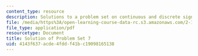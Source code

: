 ```yaml
---
content_type: resource
description: Solutions to a problem set on continuous and discrete signal processing.
file: /media/https%3A/open-learning-course-data-rc.s3.amazonaws.com/2-161-signal-processing-continuous-and-discrete-fall-2008/4143f637acde4fddf41bc19098165138_ps7soln.pdf
file_type: application/pdf
resourcetype: Document
title: Solution of Problem Set 7
uid: 4143f637-acde-4fdd-f41b-c19098165138
---
```

